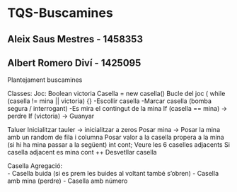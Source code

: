 # TQS-Buscamines
## Aleix Saus Mestres - 1458353
## Albert Romero Diví - 1425095


Plantejament buscamines

Classes:
Joc:
    Boolean victoria
    Casella = new casella()
    Bucle del joc ( while (casella != mina || victoria) {} 
        -Escollir casella 
        -Marcar casella (bomba segura / interrogant)
        -Es mira el contingut de la mina
    If (casella == mina) → perdre
    If (victoria) → Guanyar

Taluer
    Inicialitzar tauler → inicialitzar a zeros
    Posar mina → Posar la mina amb un random de fila i columna
    Posar valor a la casella propera a la mina (si hi ha mina passar a la següent)
        int cont;
        Veure les 6 caselles adjacents
        Si casella adjacent es mina cont ++
    Desvetllar casella
        
Casella
    Agregació:      
    - Casella buida (si es prem les buides al voltant també s’obren)
    - Casella amb mina (perdre)
    - Casella amb número
